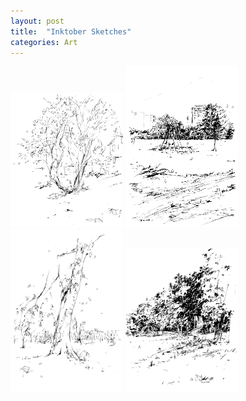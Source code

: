 ```yaml
---
layout: post
title:  "Inktober Sketches"
categories: Art
---
```



<p float="left">
    <img src="/assets/2020-10-18-inktober4.png" alt="ink drawing of a cherry tree"
    title="2020-10-18" width="180" />
    <img src="/assets/2020-10-17-inktober3.png" alt="ink drawing of a swing set"
    title="2020-10-17" width="180" />
    <img src="/assets/2020-10-10-inktober2.png" alt="ink drawing of a tree"
    title="2020-10-10" width="180" />
    <img src="/assets/2020-10-8-inktober1.png" alt="ink drawing of a park"
    title="2020-10-8" width="180" />
</p>
